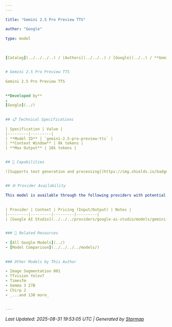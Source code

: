 ```yaml
---
---
  
title: "Gemini 2.5 Pro Preview TTS"
  
author: "Google"
  
type: model
  
  
  
[Catalog](../../../..) / [Authors](../../..) / [Google](../..) / **Gemini 2.5 Pro Preview TTS**
  
  
# Gemini 2.5 Pro Preview TTS
  
Gemini 2.5 Pro Preview TTS
  
  
**Developed by**
: 
[Google](../)
  
  
## 📋 Technical Specifications
  
| Specification | Value |
|---------|---------|
| **Model ID** | `gemini-2.5-pro-preview-tts` |
| **Context Window** | 8k tokens |
| **Max Output** | 16k tokens |

  
## 🎯 Capabilities
  
![Supports text generation and processing](https://img.shields.io/badge/text-✓-blue) ![Can analyze and understand images](https://img.shields.io/badge/vision-✓-purple) ![Supported input modalities](https://img.shields.io/badge/input-text,image-teal) ![Supported output modalities](https://img.shields.io/badge/output-text-cyan) ![Accepts tool definitions in requests](https://img.shields.io/badge/tools-✓-yellow) ![Supports tool choice strategies (auto/none/required)](https://img.shields.io/badge/tool__choice-✓-yellow) ![Temperature sampling control](https://img.shields.io/badge/temperature-core-red) ![Nucleus sampling (top-p)](https://img.shields.io/badge/top__p-core-red) ![Top-k sampling](https://img.shields.io/badge/top__k-advanced-orange) ![Maximum token limit](https://img.shields.io/badge/max__tokens-core-blue) ![Stop sequences](https://img.shields.io/badge/stop-core-blue) ![Alternative response formats](https://img.shields.io/badge/format__response-✓-cyan) ![JSON schema validation](https://img.shields.io/badge/structured__outputs-✓-cyan) ![Response streaming](https://img.shields.io/badge/streaming-✓-cyan)
  
  
## 🌐 Provider Availability
  
This model is available through the following providers with potential variations:
  
  
| Provider | Context | Pricing (Input/Output) | Notes |
|---------|---------|---------|---------|
| [Google AI Studio](../../../providers/google-ai-studio/models/gemini-2.5-pro-preview-tts.md) | 8.2k | — |  |

  
### 🔗 Related Resources
  
- [All Google Models](../)
- [Model Comparison](../../../../models/)
  
  
### Other Models by This Author
  
- Image Segmentation 001
- Tfvision Yolov7
- Timesfm
- Gemma 3 27B
- Chirp 2
- _...and 138 more_
  
  
---
```

*Last Updated: 2025-08-31 19:53:05 UTC | Generated by [Starmap](https://github.com/agentstation/starmap)*